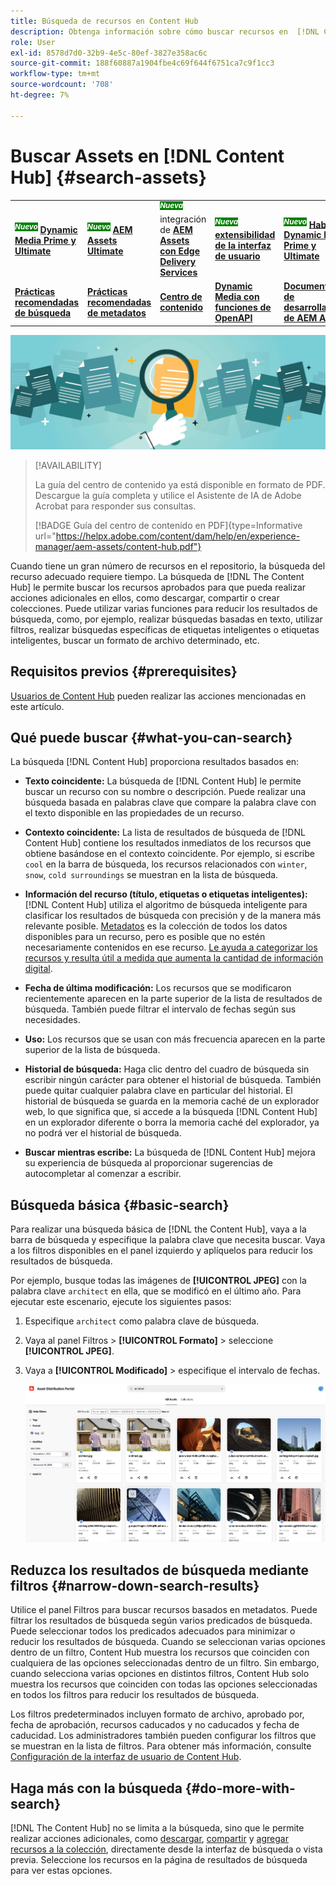 ```yaml
---
title: Búsqueda de recursos en Content Hub
description: Obtenga información sobre cómo buscar recursos en  [!DNL Content Hub]
role: User
exl-id: 8578d7d0-32b9-4e5c-80ef-3827e358ac6c
source-git-commit: 188f60887a1904fbe4c69f644f6751ca7c9f1cc3
workflow-type: tm+mt
source-wordcount: '708'
ht-degree: 7%

---
```


# Buscar Assets en [!DNL Content Hub] {#search-assets}

<table>
    <tr>
        <td>
            <sup style= "background-color:#008000; color:#FFFFFF; font-weight:bold"><i>Nuevo</i></sup> <a href="/help/assets/dynamic-media/dm-prime-ultimate.md"><b>Dynamic Media Prime y Ultimate</b></a>
        </td>
        <td>
            <sup style= "background-color:#008000; color:#FFFFFF; font-weight:bold"><i>Nuevo</i></sup> <a href="/help/assets/assets-ultimate-overview.md"><b>AEM Assets Ultimate</b></a>
        </td>
        <td>
            <sup style= "background-color:#008000; color:#FFFFFF; font-weight:bold"><i>Nueva</i></sup> integración de <a href="/help/assets/integrate-aem-assets-edge-delivery-services.md"><b>AEM Assets con Edge Delivery Services</b></a>
        </td>
        <td>
            <sup style= "background-color:#008000; color:#FFFFFF; font-weight:bold"><i>Nueva</i></sup> <a href="/help/assets/aem-assets-view-ui-extensibility.md"><b>extensibilidad de la interfaz de usuario</b></a>
        </td>
          <td>
            <sup style= "background-color:#008000; color:#FFFFFF; font-weight:bold"><i>Nuevo</i></sup> <a href="/help/assets/dynamic-media/enable-dynamic-media-prime-and-ultimate.md"><b>Habilitar Dynamic Media Prime y Ultimate</b></a>
        </td>
    </tr>
    <tr>
        <td>
            <a href="/help/assets/search-best-practices.md"><b>Prácticas recomendadas de búsqueda</b></a>
        </td>
        <td>
            <a href="/help/assets/metadata-best-practices.md"><b>Prácticas recomendadas de metadatos</b></a>
        </td>
        <td>
            <a href="/help/assets/product-overview.md"><b>Centro de contenido</b></a>
        </td>
        <td>
            <a href="/help/assets/dynamic-media-open-apis-overview.md"><b>Dynamic Media con funciones de OpenAPI</b></a>
        </td>
        <td>
            <a href="https://developer.adobe.com/experience-cloud/experience-manager-apis/"><b>Documentación de desarrollador de AEM Assets</b></a>
        </td>
    </tr>
</table>

![Compartir recursos con la imagen del titular](assets/search.png)

>[!AVAILABILITY]
>
>La guía del centro de contenido ya está disponible en formato de PDF. Descargue la guía completa y utilice el Asistente de IA de Adobe Acrobat para responder sus consultas.
>
>[!BADGE Guía del centro de contenido en PDF]{type=Informative url="https://helpx.adobe.com/content/dam/help/en/experience-manager/aem-assets/content-hub.pdf"}

Cuando tiene un gran número de recursos en el repositorio, la búsqueda del recurso adecuado requiere tiempo. La búsqueda de [!DNL The Content Hub] le permite buscar los recursos aprobados para que pueda realizar acciones adicionales en ellos, como descargar, compartir o crear colecciones. Puede utilizar varias funciones para reducir los resultados de búsqueda, como, por ejemplo, realizar búsquedas basadas en texto, utilizar filtros, realizar búsquedas específicas de etiquetas inteligentes o etiquetas inteligentes, buscar un formato de archivo determinado, etc.

## Requisitos previos {#prerequisites}

[Usuarios de Content Hub](deploy-content-hub.md#onboard-content-hub-users) pueden realizar las acciones mencionadas en este artículo.

## Qué puede buscar  {#what-you-can-search}

La búsqueda [!DNL Content Hub] proporciona resultados basados en:

* **Texto coincidente:** La búsqueda de [!DNL Content Hub] le permite buscar un recurso con su nombre o descripción. Puede realizar una búsqueda basada en palabras clave que compare la palabra clave con el texto disponible en las propiedades de un recurso.

* **Contexto coincidente:** La lista de resultados de búsqueda de [!DNL Content Hub] contiene los resultados inmediatos de los recursos que obtiene basándose en el contexto coincidente. Por ejemplo, si escribe `cool` en la barra de búsqueda, los recursos relacionados con `winter`, `snow`, `cold surroundings` se muestran en la lista de búsqueda.

* **Información del recurso (título, etiquetas o etiquetas inteligentes):** [!DNL Content Hub] utiliza el algoritmo de búsqueda inteligente para clasificar los resultados de búsqueda con precisión y de la manera más relevante posible. [Metadatos](#asset-properties.md) es la colección de todos los datos disponibles para un recurso, pero es posible que no estén necesariamente contenidos en ese recurso. [Le ayuda a categorizar los recursos y resulta útil a medida que aumenta la cantidad de información digital](/help/assets/configure-content-hub-ui-options.md##configure-metadata-search-content-hub).

* **Fecha de última modificación:** Los recursos que se modificaron recientemente aparecen en la parte superior de la lista de resultados de búsqueda. También puede filtrar el intervalo de fechas según sus necesidades.

* **Uso:** Los recursos que se usan con más frecuencia aparecen en la parte superior de la lista de búsqueda.

* **Historial de búsqueda:** Haga clic dentro del cuadro de búsqueda sin escribir ningún carácter para obtener el historial de búsqueda. También puede quitar cualquier palabra clave en particular del historial. El historial de búsqueda se guarda en la memoria caché de un explorador web, lo que significa que, si accede a la búsqueda [!DNL Content Hub] en un explorador diferente o borra la memoria caché del explorador, ya no podrá ver el historial de búsqueda.

* **Buscar mientras escribe:** La búsqueda de [!DNL Content Hub] mejora su experiencia de búsqueda al proporcionar sugerencias de autocompletar al comenzar a escribir.

## Búsqueda básica {#basic-search}

Para realizar una búsqueda básica de [!DNL the Content Hub], vaya a la barra de búsqueda y especifique la palabra clave que necesita buscar. Vaya a los filtros disponibles en el panel izquierdo y aplíquelos para reducir los resultados de búsqueda.

Por ejemplo, busque todas las imágenes de **[!UICONTROL JPEG]** con la palabra clave `architect` en ella, que se modificó en el último año. Para ejecutar este escenario, ejecute los siguientes pasos:

1. Especifique `architect` como palabra clave de búsqueda.

1. Vaya al panel Filtros > **[!UICONTROL Formato]** > seleccione **[!UICONTROL JPEG]**.

1. Vaya a **[!UICONTROL Modificado]** > especifique el intervalo de fechas.

   ![Búsqueda básica](assets/basic-search.png)

## Reduzca los resultados de búsqueda mediante filtros {#narrow-down-search-results}

Utilice el panel Filtros para buscar recursos basados en metadatos. Puede filtrar los resultados de búsqueda según varios predicados de búsqueda. Puede seleccionar todos los predicados adecuados para minimizar o reducir los resultados de búsqueda. Cuando se seleccionan varias opciones dentro de un filtro, Content Hub muestra los recursos que coinciden con cualquiera de las opciones seleccionadas dentro de un filtro. Sin embargo, cuando selecciona varias opciones en distintos filtros, Content Hub solo muestra los recursos que coinciden con todas las opciones seleccionadas en todos los filtros para reducir los resultados de búsqueda.

Los filtros predeterminados incluyen formato de archivo, aprobado por, fecha de aprobación, recursos caducados y no caducados y fecha de caducidad. Los administradores también pueden configurar los filtros que se muestran en la lista de filtros. Para obtener más información, consulte [Configuración de la interfaz de usuario de Content Hub](configure-content-hub-ui-options.md#configure-filters-content-hub).

<!--

<table>
    <tbody>
     <tr>
      <th><strong>Search Predicate</strong></th>
      <th><strong>Description</strong></th>
      <th><strong>Properties</strong></th>
     </tr>
     <tr>
      <td> Campaigns </td>
      <td> Allows you to search using planned activity performed to take any particular action. For example, advertisement campaign run on Ferrari to know the understand the interests of people using number of clicks people perform.</td>
      <td>NA</td>
     </tr>
     <tr>
      <td> Channels </td>
      <td> Helps you to understand the path from where the asset is coming from. For example, web, social media, books, catalog, etc.</td>
      <td>NA</td>
     </tr>
     <tr>
      <td> Region </td>
      <td> Helps you to understand the location where the asset is created. For example, Japan, EMEA, Worldwide, etc.</td>
      <td>NA</td>
     </tr>
     <tr>
      <td> Keywords </td>
      <td> Keyword helps you search using terms or the words that you enter based on the topic. For example, images, low-resolution, etc.</td>
      <td>NA</td>
     </tr>
     <tr>
      <td> Timeframe </td>
      <td> Helps you search assets using timeline. For example, search by year 2024, Q3 2023, etc.</td>
      <td>NA</td>
     </tr>
     <tr>
      <td>File format</td>
      <td>Composition of an asset. The supported assets include image, document, video, printable media, and so on.</td>
      <td>
        <ul>
            <li>[!UICONTROL JPEG]</li> 
            <li>[!UICONTROL Quicktime]</li> 
            <li>[!UICONTROL PNG]</li> 
            <li>[!UICONTROL WebP]</li> 
            <li>[!UICONTROL MP4]</li> 
            <li>[!UICONTROL Plain]</li> 
            <li>[!UICONTROL PDF]</li>
            <li>[!UICONTROL SVG + XML]</li>
        </ul>
      </td>
     </tr>
     <tr>
      <td>Tags</td>
      <td>Tags help you categorize assets that can be browsed and searched more efficiently based on hierarchical taxonomies.</td>
      <td>
        <ul>
            <li>Field label</li>
            <li>Property name</li>
            <li>Path</li>
            <li>Description</li>
        </ul>
      </td>
     </tr>
     <!--<tr>
      <td>Subject</td>
      <td>Classification of assets based on their theme. For example, colorful, hiking, outdoors.</td>
      <td>NA</td>
     </tr>
          <tr>
      <td>Last modified</td>
      <td>Search assets based on their last modification. Specify the date range using the Start date and End date fields.</td>
      <td>
        <ul>
            <li>Range text (From)</li> 
            <li>Range text (To) </li>
        </ul>
      </td>
     </tr>    
     <!--<tr>
      <td>Asset ID</td>
      <td>Unique number that identifies the asset.</td>
      <td>NA</td>
     </tr>
     <tr>
      <td> Colors </td>
      <td> Helps you search assets using colors that are automatically identified in an asset using Adobe's Sensei AI capabilities.</td>
      <td>NA</td>
     </tr>  
    </tbody>
   </table>

-->

## Haga más con la búsqueda {#do-more-with-search}

[!DNL The Content Hub] no se limita a la búsqueda, sino que le permite realizar acciones adicionales, como [descargar](download-assets-content-hub.md), [compartir](share-assets-content-hub.md) y [agregar recursos a la colección](collections-content-hub.md), directamente desde la interfaz de búsqueda o vista previa. Seleccione los recursos en la página de resultados de búsqueda para ver estas opciones.
